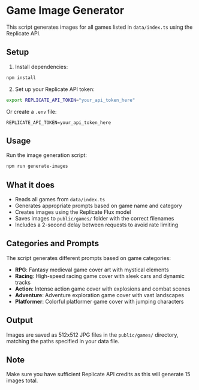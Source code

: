 # Game Image Generator

This script generates images for all games listed in `data/index.ts` using the Replicate API.

## Setup

1. Install dependencies:
```bash
npm install
```

2. Set up your Replicate API token:
```bash
export REPLICATE_API_TOKEN="your_api_token_here"
```

Or create a `.env` file:
```
REPLICATE_API_TOKEN=your_api_token_here
```

## Usage

Run the image generation script:
```bash
npm run generate-images
```

## What it does

- Reads all games from `data/index.ts`
- Generates appropriate prompts based on game name and category
- Creates images using the Replicate Flux model
- Saves images to `public/games/` folder with the correct filenames
- Includes a 2-second delay between requests to avoid rate limiting

## Categories and Prompts

The script generates different prompts based on game categories:
- **RPG**: Fantasy medieval game cover art with mystical elements
- **Racing**: High-speed racing game cover with sleek cars and dynamic tracks
- **Action**: Intense action game cover with explosions and combat scenes
- **Adventure**: Adventure exploration game cover with vast landscapes
- **Platformer**: Colorful platformer game cover with jumping characters

## Output

Images are saved as 512x512 JPG files in the `public/games/` directory, matching the paths specified in your data file.

## Note

Make sure you have sufficient Replicate API credits as this will generate 15 images total. 